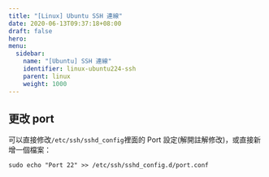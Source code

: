 ```yaml
---
title: "[Linux] Ubuntu SSH 連線"
date: 2020-06-13T09:37:18+08:00
draft: false
hero: 
menu:
  sidebar:
    name: "[Ubuntu] SSH 連線"
    identifier: linux-ubuntu224-ssh
    parent: linux
    weight: 1000
---
```

## 更改 port
可以直接修改`/etc/ssh/sshd_config`裡面的 Port 設定(解開註解修改)，或直接新增一個檔案：
```
sudo echo "Port 22" >> /etc/ssh/sshd_config.d/port.conf
```